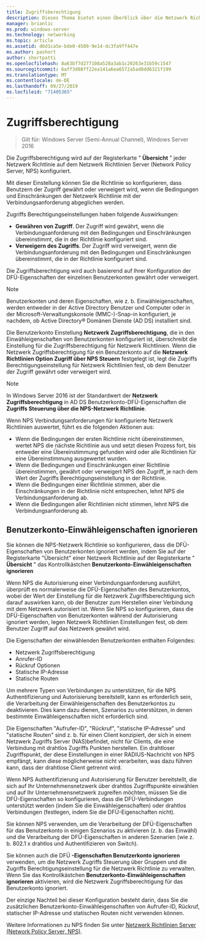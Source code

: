 ```yaml
---
title: Zugriffsberechtigung
description: Dieses Thema bietet einen Überblick über die Netzwerk Richtlinien-Zugriffsberechtigung für den Netzwerk Richtlinien Server unter Windows Server 2016.
manager: brianlic
ms.prod: windows-server
ms.technology: networking
ms.topic: article
ms.assetid: d6d1ca5e-bde0-4509-9e14-dc3fa9ff447e
ms.author: pashort
author: shortpatti
ms.openlocfilehash: 8a63bf7d277108a528a3ab1c20263e31b59c1547
ms.sourcegitcommit: 6aff3d88ff22ea141a6ea6572a5ad8dd6321f199
ms.translationtype: MT
ms.contentlocale: de-DE
ms.lasthandoff: 09/27/2019
ms.locfileid: "71405365"
---
```

# <a name="access-permission"></a>Zugriffsberechtigung

>Gilt für: Windows Server (Semi-Annual Channel), Windows Server 2016

Die Zugriffsberechtigung wird auf der Registerkarte " **Übersicht** " jeder Netzwerk Richtlinie auf dem Netzwerk Richtlinien Server (Network Policy Server, NPS) konfiguriert. 

Mit dieser Einstellung können Sie die Richtlinie so konfigurieren, dass Benutzern der Zugriff gewährt oder verweigert wird, wenn die Bedingungen und Einschränkungen der Netzwerk Richtlinie mit der Verbindungsanforderung abgeglichen werden. 

Zugriffs Berechtigungseinstellungen haben folgende Auswirkungen:

- **Gewähren von Zugriff**. Der Zugriff wird gewährt, wenn die Verbindungsanforderung mit den Bedingungen und Einschränkungen übereinstimmt, die in der Richtlinie konfiguriert sind.
- **Verweigern des Zugriffs**. Der Zugriff wird verweigert, wenn die Verbindungsanforderung mit den Bedingungen und Einschränkungen übereinstimmt, die in der Richtlinie konfiguriert sind.

Die Zugriffsberechtigung wird auch basierend auf Ihrer Konfiguration der DFÜ-Eigenschaften der einzelnen Benutzerkonten gewährt oder verweigert.

>[!NOTE]
>Benutzerkonten und deren Eigenschaften, wie z. b. Einwähleigenschaften, werden entweder in der Active Directory Benutzer und Computer oder in der Microsoft-Verwaltungskonsole \(MMC-\)-Snap-in konfiguriert, je nachdem, ob Active Directory&reg; Domänen Dienste (AD DS) installiert sind.

Die Benutzerkonto Einstellung **Netzwerk Zugriffsberechtigung**, die in den Einwähleigenschaften von Benutzerkonten konfiguriert ist, überschreibt die Einstellung für die Zugriffsberechtigung für Netzwerk Richtlinien. Wenn die Netzwerk Zugriffsberechtigung für ein Benutzerkonto auf die **Netzwerk Richtlinien Option Zugriff über NPS Steuern** festgelegt ist, legt die Zugriffs Berechtigungseinstellung für Netzwerk Richtlinien fest, ob dem Benutzer der Zugriff gewährt oder verweigert wird.

>[!NOTE]
>In Windows Server 2016 ist der Standardwert der **Netzwerk Zugriffsberechtigung** in AD DS Benutzerkonto-DFÜ-Eigenschaften die **Zugriffs Steuerung über die NPS-Netzwerk Richtlinie**.

Wenn NPS Verbindungsanforderungen für konfigurierte Netzwerk Richtlinien auswertet, führt es die folgenden Aktionen aus:

- Wenn die Bedingungen der ersten Richtlinie nicht übereinstimmen, wertet NPS die nächste Richtlinie aus und setzt diesen Prozess fort, bis entweder eine Übereinstimmung gefunden wird oder alle Richtlinien für eine Übereinstimmung ausgewertet wurden.
- Wenn die Bedingungen und Einschränkungen einer Richtlinie übereinstimmen, gewährt oder verweigert NPS den Zugriff, je nach dem Wert der Zugriffs Berechtigungseinstellung in der Richtlinie.
- Wenn die Bedingungen einer Richtlinie stimmen, aber die Einschränkungen in der Richtlinie nicht entsprechen, lehnt NPS die Verbindungsanforderung ab.
- Wenn die Bedingungen aller Richtlinien nicht stimmen, lehnt NPS die Verbindungsanforderung ab.

## <a name="ignore-user-account-dial-in-properties"></a>Benutzerkonto-Einwähleigenschaften ignorieren

Sie können die NPS-Netzwerk Richtlinie so konfigurieren, dass die DFÜ-Eigenschaften von Benutzerkonten ignoriert werden, indem Sie auf der Registerkarte "Übersicht" einer Netzwerk Richtlinie auf der Registerkarte " **Übersicht** " das Kontrollkästchen **Benutzerkonto-Einwähleigenschaften ignorieren** 

Wenn NPS die Autorisierung einer Verbindungsanforderung ausführt, überprüft es normalerweise die DFÜ-Eigenschaften des Benutzerkontos, wobei der Wert der Einstellung für die Netzwerk Zugriffsberechtigung sich darauf auswirken kann, ob der Benutzer zum Herstellen einer Verbindung mit dem Netzwerk autorisiert ist. Wenn Sie NPS so konfigurieren, dass die DFÜ-Eigenschaften von Benutzerkonten während der Autorisierung ignoriert werden, legen Netzwerk Richtlinien Einstellungen fest, ob dem Benutzer Zugriff auf das Netzwerk gewährt wird.

Die Eigenschaften der einwählenden Benutzerkonten enthalten Folgendes:

- Netzwerk Zugriffsberechtigung
- Anrufer-ID
- Rückruf Optionen
- Statische IP-Adresse
- Statische Routen

Um mehrere Typen von Verbindungen zu unterstützen, für die NPS Authentifizierung und Autorisierung bereitstellt, kann es erforderlich sein, die Verarbeitung der Einwähleigenschaften des Benutzerkontos zu deaktivieren. Dies kann dazu dienen, Szenarios zu unterstützen, in denen bestimmte Einwähleigenschaften nicht erforderlich sind.

Die Eigenschaften "Aufrufer-ID", "Rückruf", "statische IP-Adresse" und "statische Routen" sind z. b. für einen Client konzipiert, der sich in einem Netzwerk Zugriffs Server \(NAS\)befindet, nicht für Clients, die eine Verbindung mit drahtlos Zugriffs Punkten herstellen. Ein drahtloser Zugriffspunkt, der diese Einstellungen in einer RADIUS-Nachricht von NPS empfängt, kann diese möglicherweise nicht verarbeiten, was dazu führen kann, dass der drahtlose Client getrennt wird.

Wenn NPS Authentifizierung und Autorisierung für Benutzer bereitstellt, die sich auf Ihr Unternehmensnetzwerk über drahtlos Zugriffspunkte einwählen und auf Ihr Unternehmensnetzwerk zugreifen möchten, müssen Sie die DFÜ-Eigenschaften so konfigurieren, dass die DFÜ-Verbindungen unterstützt werden \(indem Sie die Einwähleigenschaften\) oder drahtlos Verbindungen \(festlegen, indem Sie die DFÜ-Eigenschaften nicht\).

Sie können NPS verwenden, um die Verarbeitung der DFÜ-Eigenschaften für das Benutzerkonto in einigen Szenarios zu aktivieren \(z. b. das Einwähl\) und die Verarbeitung der DFÜ-Eigenschaften in anderen Szenarien \(wie z. b. 802.1 x drahtlos und Authentifizieren von Switch\).

Sie können auch die DFÜ **-Eigenschaften Benutzerkonto ignorieren** verwenden, um die Netzwerk Zugriffs Steuerung über Gruppen und die Zugriffs Berechtigungseinstellung für die Netzwerk Richtlinie zu verwalten. Wenn Sie das Kontrollkästchen **Benutzerkonto-Einwähleigenschaften ignorieren** aktivieren, wird die Netzwerk Zugriffsberechtigung für das Benutzerkonto ignoriert.

Der einzige Nachteil bei dieser Konfiguration besteht darin, dass Sie die zusätzlichen Benutzerkonto-Einwähleigenschaften von Aufrufer-ID, Rückruf, statischer IP-Adresse und statischen Routen nicht verwenden können.

Weitere Informationen zu NPS finden Sie unter [Netzwerk Richtlinien Server (Network Policy Server, NPS)](nps-top.md).
